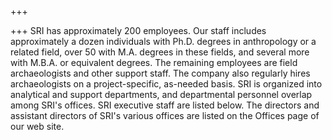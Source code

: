 +++

+++
SRI has approximately 200 employees. Our staff includes approximately a dozen individuals with Ph.D. degrees in anthropology or a related field, over 50 with M.A. degrees in these fields, and several more with M.B.A. or equivalent degrees. The remaining employees are field archaeologists and other support staff. The company also regularly hires archaeologists on a project-specific, as-needed basis. SRI is organized into analytical and support departments, and departmental personnel overlap among SRI's offices. SRI executive staff are listed below. The directors and assistant directors of SRI's various offices are listed on the Offices page of our web site.